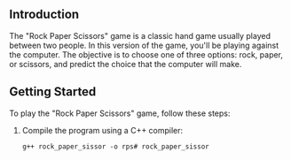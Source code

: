 ## Introduction

The "Rock Paper Scissors" game is a classic hand game usually played between two people. In this version of the game, you'll be playing against the computer. The objective is to choose one of three options: rock, paper, or scissors, and predict the choice that the computer will make.

## Getting Started

To play the "Rock Paper Scissors" game, follow these steps:

1. Compile the program using a C++ compiler:
   ```shell
   g++ rock_paper_sissor -o rps# rock_paper_sissor
